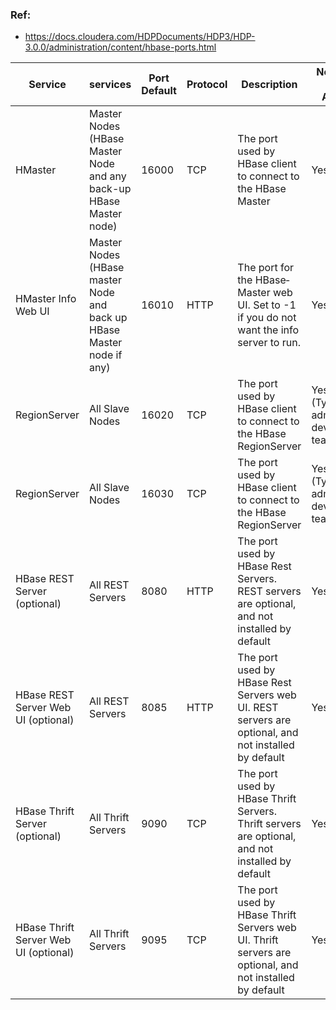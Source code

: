 ### Ref:
- https://docs.cloudera.com/HDPDocuments/HDP3/HDP-3.0.0/administration/content/hbase-ports.html



| Service | services | Port Default | Protocol | Description | Need End User Access | Configuration Parameters |
| ------- | ------- | ------- | ------- |------- |------- |------- |
| HMaster | Master Nodes (HBase Master Node and any back-up HBase Master node)| 16000 | TCP | The port used by HBase client to connect to the HBase Master | Yes | hbase.master.port |
| HMaster Info Web UI | Master Nodes (HBase master Node and back up HBase Master node if any)	 | 16010 | HTTP | The port for the HBase­Master web UI. Set to -1 if you do not want the info server to run.	| Yes | hbase.master.info.port |
| RegionServer | All Slave Nodes | 16020 | TCP | The port used by HBase client to connect to the HBase RegionServer | Yes (Typically admins, dev/support teams) | hbase.regionserver.port |
| RegionServer | All Slave Nodes | 16030 | TCP | The port used by HBase client to connect to the HBase RegionServer | Yes (Typically admins, dev/support teams) | hbase.regionserver.info.port |
| HBase REST Server (optional) | All REST Servers | 8080 | HTTP | The port used by HBase Rest Servers. REST servers are optional, and not installed by default | Yes |  hbase.rest.port |
| HBase REST Server Web UI (optional) | All REST Servers | 8085 | HTTP | The port used by HBase Rest Servers web UI. REST servers are optional, and not installed by default	| Yes | hbase.rest.info.port |
| HBase Thrift Server (optional) | All Thrift Servers | 9090 | TCP | The port used by HBase Thrift Servers. Thrift servers are optional, and not installed by default | Yes | N/A |
| HBase Thrift Server Web UI (optional)	 | All Thrift Servers | 9095 | TCP | The port used by HBase Thrift Servers web UI. Thrift servers are optional, and not installed by default	 | Yes | hbase.thrift.info.port |

